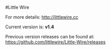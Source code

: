 #Little Wire

For more details: <http://littlewire.cc>

Current version is: **v1.4**

Previous version releases can be found at: <https://github.com/littlewire/Little-Wire/releases>


